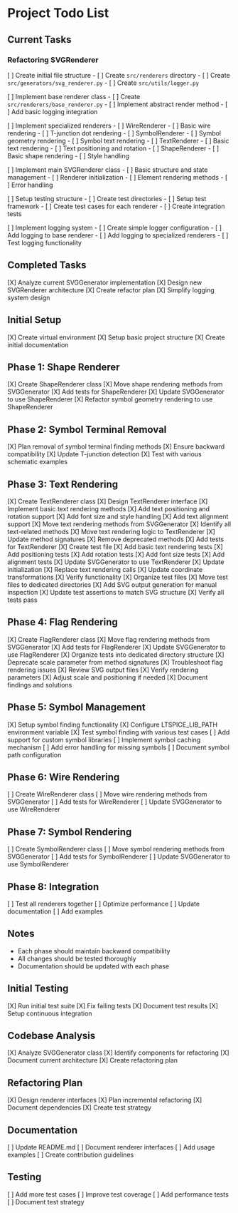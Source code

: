 # Project Todo List

## Current Tasks

### Refactoring SVGRenderer
[ ] Create initial file structure
    - [ ] Create `src/renderers` directory
    - [ ] Create `src/generators/svg_renderer.py`
    - [ ] Create `src/utils/logger.py`

[ ] Implement base renderer class
    - [ ] Create `src/renderers/base_renderer.py`
    - [ ] Implement abstract render method
    - [ ] Add basic logging integration

[ ] Implement specialized renderers
    - [ ] WireRenderer
        - [ ] Basic wire rendering
        - [ ] T-junction dot rendering
    - [ ] SymbolRenderer
        - [ ] Symbol geometry rendering
        - [ ] Symbol text rendering
    - [ ] TextRenderer
        - [ ] Basic text rendering
        - [ ] Text positioning and rotation
    - [ ] ShapeRenderer
        - [ ] Basic shape rendering
        - [ ] Style handling

[ ] Implement main SVGRenderer class
    - [ ] Basic structure and state management
    - [ ] Renderer initialization
    - [ ] Element rendering methods
    - [ ] Error handling

[ ] Setup testing structure
    - [ ] Create test directories
    - [ ] Setup test framework
    - [ ] Create test cases for each renderer
    - [ ] Create integration tests

[ ] Implement logging system
    - [ ] Create simple logger configuration
    - [ ] Add logging to base renderer
    - [ ] Add logging to specialized renderers
    - [ ] Test logging functionality

## Completed Tasks
[X] Analyze current SVGGenerator implementation
[X] Design new SVGRenderer architecture
[X] Create refactor plan
[X] Simplify logging system design

## Initial Setup
[X] Create virtual environment
[X] Setup basic project structure
[X] Create initial documentation

## Phase 1: Shape Renderer
[X] Create ShapeRenderer class
[X] Move shape rendering methods from SVGGenerator
[X] Add tests for ShapeRenderer
[X] Update SVGGenerator to use ShapeRenderer
[X] Refactor symbol geometry rendering to use ShapeRenderer

## Phase 2: Symbol Terminal Removal
[X] Plan removal of symbol terminal finding methods
[X] Ensure backward compatibility
[X] Update T-junction detection
[X] Test with various schematic examples

## Phase 3: Text Rendering
[X] Create TextRenderer class
  [X] Design TextRenderer interface
  [X] Implement basic text rendering methods
  [X] Add text positioning and rotation support
  [X] Add font size and style handling
  [X] Add text alignment support
[X] Move text rendering methods from SVGGenerator
  [X] Identify all text-related methods
  [X] Move text rendering logic to TextRenderer
  [X] Update method signatures
  [X] Remove deprecated methods
[X] Add tests for TextRenderer
  [X] Create test file
  [X] Add basic text rendering tests
  [X] Add positioning tests
  [X] Add rotation tests
  [X] Add font size tests
  [X] Add alignment tests
[X] Update SVGGenerator to use TextRenderer
  [X] Update initialization
  [X] Replace text rendering calls
  [X] Update coordinate transformations
  [X] Verify functionality
[X] Organize test files
  [X] Move test files to dedicated directories
  [X] Add SVG output generation for manual inspection
  [X] Update test assertions to match SVG structure
  [X] Verify all tests pass

## Phase 4: Flag Rendering
[X] Create FlagRenderer class
[X] Move flag rendering methods from SVGGenerator
[X] Add tests for FlagRenderer
[X] Update SVGGenerator to use FlagRenderer
[X] Organize tests into dedicated directory structure
[X] Deprecate scale parameter from method signatures
[X] Troubleshoot flag rendering issues
  [X] Review SVG output files
  [X] Verify rendering parameters
  [X] Adjust scale and positioning if needed
  [X] Document findings and solutions

## Phase 5: Symbol Management
[X] Setup symbol finding functionality
[X] Configure LTSPICE_LIB_PATH environment variable
[X] Test symbol finding with various test cases
[ ] Add support for custom symbol libraries
[ ] Implement symbol caching mechanism
[ ] Add error handling for missing symbols
[ ] Document symbol path configuration

## Phase 6: Wire Rendering
[ ] Create WireRenderer class
[ ] Move wire rendering methods from SVGGenerator
[ ] Add tests for WireRenderer
[ ] Update SVGGenerator to use WireRenderer

## Phase 7: Symbol Rendering
[ ] Create SymbolRenderer class
[ ] Move symbol rendering methods from SVGGenerator
[ ] Add tests for SymbolRenderer
[ ] Update SVGGenerator to use SymbolRenderer

## Phase 8: Integration
[ ] Test all renderers together
[ ] Optimize performance
[ ] Update documentation
[ ] Add examples

## Notes
- Each phase should maintain backward compatibility
- All changes should be tested thoroughly
- Documentation should be updated with each phase

## Initial Testing
[X] Run initial test suite
[X] Fix failing tests
[X] Document test results
[X] Setup continuous integration

## Codebase Analysis
[X] Analyze SVGGenerator class
[X] Identify components for refactoring
[X] Document current architecture
[X] Create refactoring plan

## Refactoring Plan
[X] Design renderer interfaces
[X] Plan incremental refactoring
[X] Document dependencies
[X] Create test strategy

## Documentation
[ ] Update README.md
[ ] Document renderer interfaces
[ ] Add usage examples
[ ] Create contribution guidelines

## Testing
[ ] Add more test cases
[ ] Improve test coverage
[ ] Add performance tests
[ ] Document test strategy 
